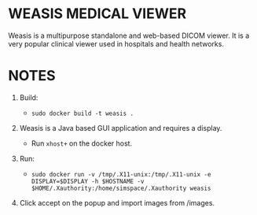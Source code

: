 # WEASIS MEDICAL VIEWER
Weasis is a multipurpose standalone and web-based DICOM viewer. 
It is a very popular clinical viewer used in hospitals and health networks.

# NOTES
1. Build:
   - ```sudo docker build -t weasis .```

1. Weasis is a Java based GUI application and requires a display.
   - Run ```xhost+``` on the docker host.

1. Run:
   - ```sudo docker run -v /tmp/.X11-unix:/tmp/.X11-unix -e DISPLAY=$DISPLAY -h $HOSTNAME -v $HOME/.Xauthority:/home/simspace/.Xauthority weasis```

1. Click accept on the popup and import images from /images.


